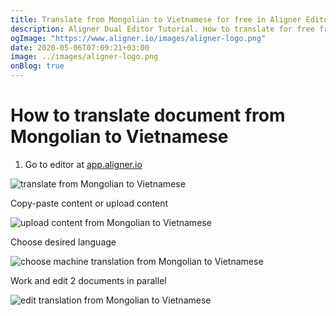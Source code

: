```yaml
---
title: Translate from Mongolian to Vietnamese for free in Aligner Editor
description: Aligner Dual Editor Tutorial. How to translate for free from Mongolian to Vietnamese. Aligner is multilingual document management platform. 
ogImage: "https://www.aligner.io/images/aligner-logo.png"
date: 2020-05-06T07:09:21+03:00
image: ../images/aligner-logo.png
onBlog: true
---
```


# How to translate document from Mongolian to Vietnamese

1. Go to editor at [app.aligner.io](https://app.aligner.io "Aligner App web page")

![translate from Mongolian to Vietnamese](../aligner-blank-editor.png "translate from Mongolian to Vietnamese")

Copy-paste content or upload content

![upload content from Mongolian to Vietnamese](../aligner-uploaded-document.png "upload content from Mongolian to Vietnamese")

Choose desired language

![choose machine translation from Mongolian to Vietnamese](../aligner-language-dropdown.png "choose machine translation from Mongolian to Vietnamese")

Work and edit 2 documents in parallel

![edit translation from Mongolian to Vietnamese](../aligner-double-sitded-editor.png "edit translation from Mongolian to Vietnamese")

